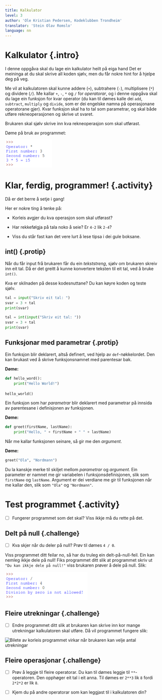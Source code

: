 ```yaml
---
title: Kalkulator
level: 3
author: 'Ole Kristian Pedersen, Kodeklubben Trondheim'
translator: 'Stein Olav Romslo'
language: nn
---
```



# Kalkulator {.intro}

I denne oppgåva skal du lage ein kalkulator heilt på eiga hand Det er meininga
at du skal skrive all koden sjølv, men du får nokre hint for å hjelpe deg på
veg.

Me vil at kalkulatoren skal kunne addere (`+`), subtrahere (`-`), multiplisere
(`*`) og dividere (`/`). Me kallar `+`, `-`, `*` og `/` for *operatorar*, og i
denne oppgåva skal du lage ein funksjon for kvar operator (du kan til dømes
kalle dei `add`, `subtract`, `multiply` og `divide`, som er dei engelske namna
på operasjonane operatorane gjer). Kvar funksjon skal ha to tal som parametrar,
og skal både utføre rekneoperasjonen og skrive ut svaret.

Brukaren skal sjølv skrive inn kva rekneoperasjon som skal utførast.

Døme på bruk av programmet:

![Illustrasjon av ein ferdig kalkulator](python_calculator.png)


# Klar, ferdig, programmer! {.activity}

Då er det berre å setje i gang!

Her er nokre ting å tenke på:

- Korleis avgjer du kva operasjon som skal utførast?

- Har rekkefølgja på tala noko å seie? Er `4-2` lik `2-4`?

- Viss du står fast kan det vere lurt å lese tipsa i dei gule boksane.

## int() {.protip}

Når du får input frå brukaren får du ein *tekststreng*, sjølv om brukaren skreiv
inn eit tal. Då er det greitt å kunne konvertere teksten til eit tal, ved å
bruke `int()`.

Kva er skilnaden på desse kodesnuttane? Du kan køyre koden og teste sjølv.

```python
tal = input("Skriv eit tal: ")
svar = 3 + tal
print(svar)
```

```python
tal = int(input("Skriv eit tal: "))
svar = 3 + tal
print(svar)
```

## Funksjonar med parametrar {.protip}

Ein funksjon blir deklarert, altså definert, ved hjelp av `def`-nøkkelordet. Den
kan brukast ved å skrive funksjonsnamnet med parentesar bak.

**Døme:**

```python
def hello_word():
    print("Hello World!")

hello_world()
```

Ein funksjon som har *parametrar* blir deklarert med parametrar på innsida av
parentesane i definisjonen av funksjonen.

**Døme:**

```python
def greet(firstName, lastName):
    print("Hello, " + firstName + " " + lastName)
```

Når me kallar funksjonen seinare, så gir me den *argument*.

**Døme:**

```python
greet("Ola", "Nordmann")
```

Du la kanskje merke til skiljet mellom *parametrar* og *argument*. Ein parameter
er namnet me gir variabelen i funksjonsdefinisjonen, slik som `firstName` og
`lastName`. Argument er dei verdiane me gir til funksjonen når me kallar den,
slik som `"Ola"` og `"Nordmann"`.


# Test programmet {.activity}

- [ ] Fungerer programmet som det skal? Viss ikkje må du rette på det.

## Delt på null {.challenge}

- [ ] Kva skjer når du deler på null? Prøv til dømes `4 / 0`.

Viss programmet ditt feilar no, så har du truleg ein delt-på-null-feil. Ein kan
nemleg ikkje dele på null! Fiks programmet ditt slik at programmet skriv ut `"Du
kan ikkje dele på null!"` viss brukaren prøver å dele på null. Slik:

![Bilete av å prøve å dele på null i programmet](python_calculator_zero_division.png)

## Fleire utrekningar {.challenge}

- [ ] Endre programmet ditt slik at brukaren kan skrive inn kor mange
  utrekningar kalkulatoren skal utføre. Då vil programmet fungere slik:

![Bilete av korleis programmet virkar når brukaren kan velje antal
utrekningar](python_calculator_multiple_calculations.png)

## Fleire operasjonar {.challenge}

- [ ] Prøv å leggje til fleire operatorar. Du kan til dømes leggje til
  `**`-operatoren. Den opphøger eit tal i eit anna. Til dømes er `2**3` lik `8`
  fordi `2*2*2` er lik `8`.

- [ ] Kjem du på andre operatorar som kan leggjast til i kalkulatoren din?
